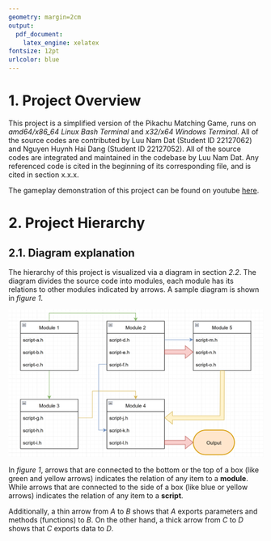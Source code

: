 ```yaml
---
geometry: margin=2cm
output: 
  pdf_document: 
    latex_engine: xelatex
fontsize: 12pt
urlcolor: blue
---
```


# 1. Project Overview

This project is a simplified version of the Pikachu Matching Game, runs on *amd64/x86_64 Linux Bash Terminal* and *x32/x64 Windows Terminal*. All of the source codes are contributed by Luu Nam Dat (Student ID 22127062) and Nguyen Huynh Hai Dang (Student ID 22127052). All of the source codes are integrated and maintained in the codebase by Luu Nam Dat. Any referenced code is cited in the beginning of its corresponding file, and is cited in section x.x.x.

The gameplay demonstration of this project can be found on youtube [here](https://www.youtube.com).

# 2. Project Hierarchy

## 2.1. Diagram explanation

The hierarchy of this project is visualized via a diagram in section *2.2*. The diagram divides the source code into modules, each module has its relations to other modules indicated by arrows. A sample diagram is shown in *figure 1*.

![Sample Diagram](img/sample-diagram.png)

In *figure 1*, arrows that are connected to the bottom or the top of a box (like green and yellow arrows) indicates the relation of any item to a **module**. While arrows that are connected to the side of a box (like blue or yellow arrows) indicates the relation of any item to a **script**.

Additionally, a thin arrow from *A* to *B* shows that *A* exports parameters and methods (functions) to *B*. On the other hand, a thick arrow from *C* to *D* shows that *C* exports data to *D*.
